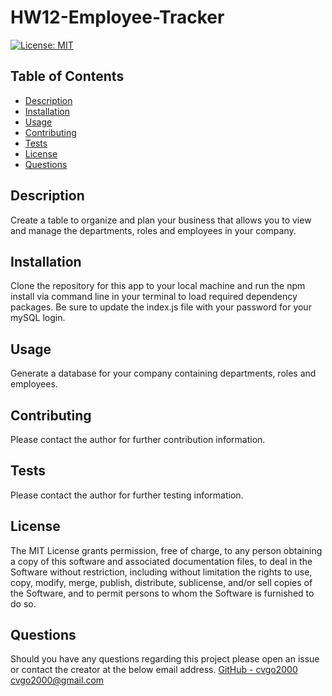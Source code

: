 # HW12-Employee-Tracker

[![License: MIT](https://img.shields.io/badge/License-MIT-yellow.svg)](https://opensource.org/licenses/MIT)

## Table of Contents

- [Description](#description)
- [Installation](#installation)
- [Usage](#usage)
- [Contributing](#contributing)
- [Tests](#tests)
- [License](#license)
- [Questions](#questions)

## Description

Create a table to organize and plan your business that allows you to view and manage the departments, roles and employees in your company.

## Installation

Clone the repository for this app to your local machine and run the npm install via command line in your terminal to load required dependency packages. Be sure to update the index.js file with your password for your mySQL login.

## Usage

Generate a database for your company containing departments, roles and employees.

## Contributing

Please contact the author for further contribution information.

## Tests

Please contact the author for further testing information.

## License

The MIT License grants permission, free of charge, to any person obtaining a copy of this software and associated documentation files, to deal in the Software without restriction, including without limitation the rights to use, copy, modify, merge, publish, distribute, sublicense, and/or sell copies of the Software, and to permit persons to whom the Software is furnished to do so.

## Questions

Should you have any questions regarding this project please open an issue or contact the creator at the below email address.
[GitHub - cvgo2000](https://github.com/cvgo2000)
[cvgo2000@gmail.com](cvgo2000@gmail.com)
